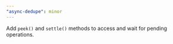 ```yaml
---
"async-dedupe": minor
---
```


Add `peek()` and `settle()` methods to access and wait for pending operations.

